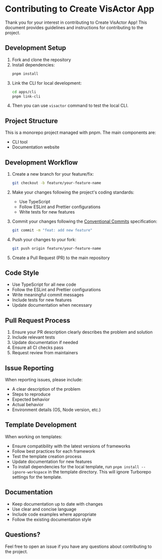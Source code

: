 # Contributing to Create VisActor App

Thank you for your interest in contributing to Create VisActor App! This document provides guidelines and instructions for contributing to the project.

## Development Setup

1. Fork and clone the repository
2. Install dependencies:
   ```bash
   pnpm install
   ```
3. Link the CLI for local development:
   ```bash
   cd apps/cli
   pnpm link-cli
   ```
4. Then you can use `visactor` command to test the local CLI.

## Project Structure

This is a monorepo project managed with pnpm. The main components are:

- CLI tool
- Documentation website

## Development Workflow

1. Create a new branch for your feature/fix:

   ```bash
   git checkout -b feature/your-feature-name
   ```

2. Make your changes following the project's coding standards:

   - Use TypeScript
   - Follow ESLint and Prettier configurations
   - Write tests for new features

3. Commit your changes following the [Conventional Commits](https://www.conventionalcommits.org/) specification:

   ```bash
   git commit -m "feat: add new feature"
   ```

4. Push your changes to your fork:

   ```bash
   git push origin feature/your-feature-name
   ```

5. Create a Pull Request (PR) to the main repository

## Code Style

- Use TypeScript for all new code
- Follow the ESLint and Prettier configurations
- Write meaningful commit messages
- Include tests for new features
- Update documentation when necessary

## Pull Request Process

1. Ensure your PR description clearly describes the problem and solution
2. Include relevant tests
3. Update documentation if needed
4. Ensure all CI checks pass
5. Request review from maintainers

## Issue Reporting

When reporting issues, please include:

- A clear description of the problem
- Steps to reproduce
- Expected behavior
- Actual behavior
- Environment details (OS, Node version, etc.)

## Template Development

When working on templates:

- Ensure compatibility with the latest versions of frameworks
- Follow best practices for each framework
- Test the template creation process
- Update documentation for new features
- To install dependencies for the local template, run `pnpm install --ignore-workspace` in the template directory. This will ignore Turborepo settings for the template.

## Documentation

- Keep documentation up to date with changes
- Use clear and concise language
- Include code examples where appropriate
- Follow the existing documentation style

## Questions?

Feel free to open an issue if you have any questions about contributing to the project.

